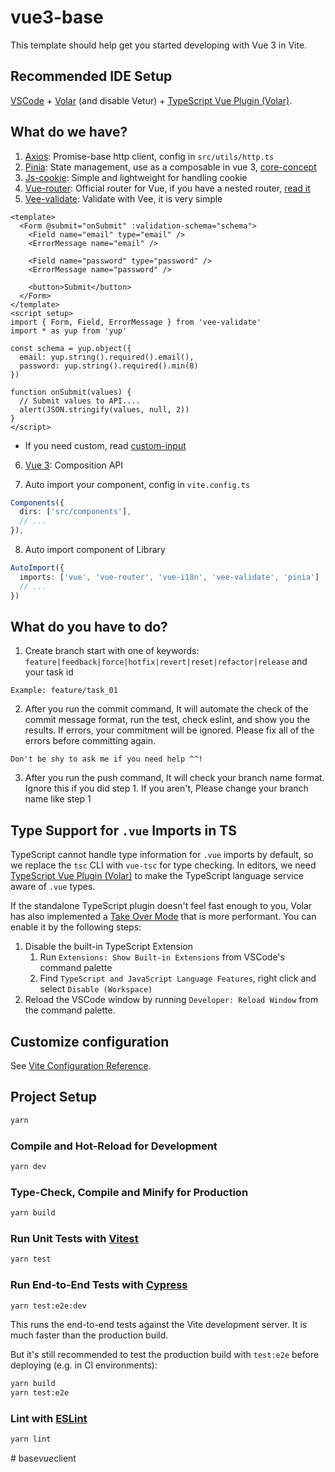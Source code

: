 # vue3-base

This template should help get you started developing with Vue 3 in Vite.

## Recommended IDE Setup

[VSCode](https://code.visualstudio.com/) + [Volar](https://marketplace.visualstudio.com/items?itemName=Vue.volar) (and disable Vetur) + [TypeScript Vue Plugin (Volar)](https://marketplace.visualstudio.com/items?itemName=Vue.vscode-typescript-vue-plugin).

## What do we have?

1. [Axios](https://axios-http.com/docs/intro): Promise-base http client, config in `src/utils/http.ts`
2. [Pinia](https://pinia.vuejs.org/introduction.html): State management, use as a composable in vue 3, [core-concept](https://pinia.vuejs.org/core-concepts/)
3. [Js-cookie](https://www.npmjs.com/package/js-cookie): Simple and lightweight for handling cookie
4. [Vue-router](https://router.vuejs.org/guide/essentials/dynamic-matching.html): Official router for Vue, if you have a nested router, [read it](https://router.vuejs.org/guide/essentials/nested-routes.html)
5. [Vee-validate](https://vee-validate.logaretm.com/v4/guide/components/handling-forms/): Validate with Vee, it is very simple

```vue
<template>
  <Form @submit="onSubmit" :validation-schema="schema">
    <Field name="email" type="email" />
    <ErrorMessage name="email" />

    <Field name="password" type="password" />
    <ErrorMessage name="password" />

    <button>Submit</button>
  </Form>
</template>
<script setup>
import { Form, Field, ErrorMessage } from 'vee-validate'
import * as yup from 'yup'

const schema = yup.object({
  email: yup.string().required().email(),
  password: yup.string().required().min(8)
})

function onSubmit(values) {
  // Submit values to API....
  alert(JSON.stringify(values, null, 2))
}
</script>
```

- If you need custom, read [custom-input](https://vee-validate.logaretm.com/v4/guide/composition-api/custom-inputs/)

6. [Vue 3](https://vuejs.org/guide/typescript/composition-api.html#typing-component-props): Composition API

7. Auto import your component, config in `vite.config.ts`

```ts
Components({
  dirs: ['src/components'],
  // ...
}),
```

8. Auto import component of Library

```ts
AutoImport({
  imports: ['vue', 'vue-router', 'vue-i18n', 'vee-validate', 'pinia']
  // ...
})
```

## What do you have to do?

1. Create branch start with one of keywords: `feature|feedback|force|hotfix|revert|reset|refactor|release` and your task id

```
Example: feature/task_01
```

2. After you run the commit command, It will automate the check of the commit message format, run the test, check eslint, and show you the results. If errors, your commitment will be ignored. Please fix all of the errors before committing again.

```
Don't be shy to ask me if you need help ^^!
```

3. After you run the push command, It will check your branch name format. Ignore this if you did step 1. If you aren't, Please change your branch name like step 1

## Type Support for `.vue` Imports in TS

TypeScript cannot handle type information for `.vue` imports by default, so we replace the `tsc` CLI with `vue-tsc` for type checking. In editors, we need [TypeScript Vue Plugin (Volar)](https://marketplace.visualstudio.com/items?itemName=Vue.vscode-typescript-vue-plugin) to make the TypeScript language service aware of `.vue` types.

If the standalone TypeScript plugin doesn't feel fast enough to you, Volar has also implemented a [Take Over Mode](https://github.com/johnsoncodehk/volar/discussions/471#discussioncomment-1361669) that is more performant. You can enable it by the following steps:

1. Disable the built-in TypeScript Extension
   1. Run `Extensions: Show Built-in Extensions` from VSCode's command palette
   2. Find `TypeScript and JavaScript Language Features`, right click and select `Disable (Workspace)`
2. Reload the VSCode window by running `Developer: Reload Window` from the command palette.

## Customize configuration

See [Vite Configuration Reference](https://vitejs.dev/config/).

## Project Setup

```sh
yarn
```

### Compile and Hot-Reload for Development

```sh
yarn dev
```

### Type-Check, Compile and Minify for Production

```sh
yarn build
```

### Run Unit Tests with [Vitest](https://vitest.dev/)

```sh
yarn test
```

### Run End-to-End Tests with [Cypress](https://www.cypress.io/)

```sh
yarn test:e2e:dev
```

This runs the end-to-end tests against the Vite development server.
It is much faster than the production build.

But it's still recommended to test the production build with `test:e2e` before deploying (e.g. in CI environments):

```sh
yarn build
yarn test:e2e
```

### Lint with [ESLint](https://eslint.org/)

```sh
yarn lint
```
#   b a s e _ v u e _ c l i e n t  
 